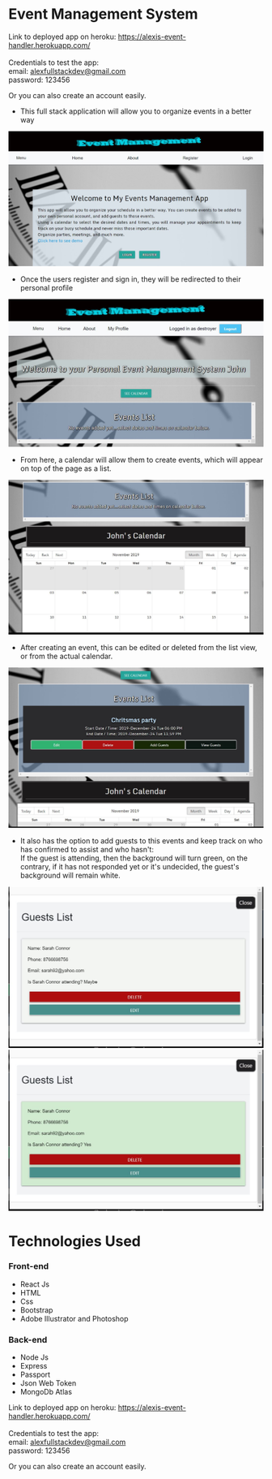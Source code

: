 # Event Management System

Link to deployed app on heroku: https://alexis-event-handler.herokuapp.com/ <br><br>
Credentials to test the app: <br>
email: alexfullstackdev@gmail.com <br>
password: 123456

Or you can also create an account easily.

- This full stack application will allow you to organize events in a better way

![alt text](./client/public/Images/screenshot1.JPG)

- Once the users register and sign in, they will be redirected to their personal profile

![alt text](./client/public/Images/screenshot2.JPG)

- From here, a calendar will allow them to create events, which will appear on top of the page as a list.

![alt text](./client/public/Images/screenshot3.JPG)

- After creating an event, this can be edited or deleted from the list view, or from the actual calendar.

![alt text](./client/public/Images/screenshot4.JPG)

- It also has the option to add guests to this events and keep track on who has confirmed to assist and who hasn't: <br>
  If the guest is attending, then the background will turn green, on the contrary, if it has not responded yet or it's undecided, the guest's background will remain white.

![alt text](./client/public/Images/screenshot5.JPG)
![alt text](./client/public/Images/screenshot6.JPG)

# Technologies Used

### Front-end

- React Js
- HTML
- Css
- Bootstrap
- Adobe Illustrator and Photoshop

### Back-end

- Node Js
- Express
- Passport
- Json Web Token
- MongoDb Atlas

Link to deployed app on heroku: https://alexis-event-handler.herokuapp.com/ <br><br>
Credentials to test the app: <br>
email: alexfullstackdev@gmail.com <br>
password: 123456

Or you can also create an account easily.
